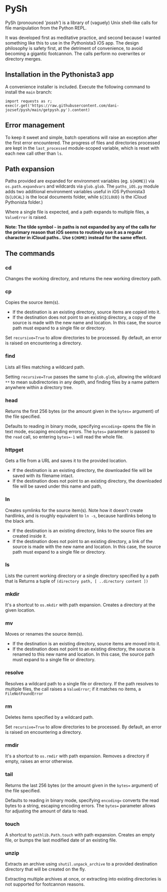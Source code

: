# PySh

PySh (pronounced *'psssh'*) is a library of (vaguely) Unix shell-like calls for file manipulation from the Python REPL.

It was developed first as meditative practice, and second because I wanted something like this to use in the Pythonista3 iOS app. The design philosophy is safety first, at the detriment of convenience, to avoid becoming a gigantic footcannon. The calls perform no overwrites or directory merges.

## Installation in the Pythonista3 app

A convenience installer is included. Execute the following command to install the `main` branch:

```
import requests as r; exec(r.get('https://raw.githubusercontent.com/dani-jozsef/pysh/main/getpysh.py').content)
```

## Error management

To keep it sweet and simple, batch operations will raise an exception after the first error encountered. The progress of files and directories processed are kept in the `last_processed` module-scoped variable, which is reset with each new call other than `ls`.

## Path expansion

Paths provided are expanded for environment variables (eg. `${HOME}`) via `os.path.expandvars` and wildcards via `glob.glob`. The `paths_iOS.py` module adds two additional environment variables useful in iOS Pythonista3 (`${LOCAL}` is the local documents folder, while `${ICLOUD}` is the iCloud Pythonista folder.)

Where a single file is expected, and a path expands to multiple files, a `ValueError` is raised.

**Note: The tilde symbol `~` in paths is not expanded by any of the calls for the primary reason that iOS seems to routinely use it as a regular character in iCloud paths.. Use `${HOME}` instead for the same effect.**

## The commands

### cd

Changes the working directory, and returns the new working directory path.

### cp

Copies the source item(s).

* If the destination is an existing directory, source items are copied into it.
* If the destination does not point to an existing directory, a copy of the source is made with the new name and location. In this case, the source path must expand to a single file or directory.

Set `recursive=True` to allow directories to be processed. By default, an error is raised on encountering a directory.

### find

Lists all files matching a wildcard path.

Setting `recursive=True` passes the same to `glob.glob`, allowing the wildcard `**` to mean subdirectories in any depth, and finding files by a name pattern anywhere within a directory tree.

### head

Returns the first 256 bytes (or the amount given in the `bytes=` argument) of the file specified.

Defaults to reading in binary mode, specifying `encoding=` opens the file in text mode, escaping encoding errors. The `bytes=` parameter is passed to the `read` call, so entering `bytes=-1` will read the whole file.

### httpget

Gets a file from a URL and saves it to the provided location.

* If the destination is an existing directory, the downloaded file will be saved with its filename intact.
* If the destination does not point to an existing directory, the downloaded file will be saved under this name and path,

### ln

Creates symlinks for the source item(s). Note how it doesn't create hardlinks, and is roughly equivalent to `ln -s`, because hardlinks belong to the black arts.

* If the destination is an existing directory, links to the source files are created inside it.
* If the destination does not point to an existing directory, a link of the source is made with the new name and location. In this case, the source path must expand to a single file or directory.

### ls

Lists the current working directory or a single directory specified by a path that is 
Returns a tuple of `(directory path, [ ..directory content ])`

### mkdir

It's a shortcut to `os.mkdir` with path expansion. Creates a directory at the given location.

### mv

Moves or renames the source item(s).

* If the destination is an existing directory, source items are moved into it.
* If the destination does not point to an existing directory, the source is renamed to this new name and location. In this case, the source path must expand to a single file or directory.

### resolve

Resolves a wildcard path to a single file or directory. If the path resolves to multiple files, the call raises a `ValueError`; if it matches no items, a `FileNotFoundError`

### rm

Deletes items specified by a wildcard path.

Set `recursive=True` to allow directories to be processed. By default, an error is raised on encountering a directory.

### rmdir

It's a shortcut to `os.rmdir` with path expansion. Removes a directory if empty, raises an error otherwise.

### tail

Returns the last 256 bytes (or the amount given in the `bytes=` argument) of the file specified.

Defaults to reading in binary mode, specifying `encoding=` converts the read bytes to a string, escaping encoding errors. The `bytes=` parameter allows for adjusting the amount of data to read.

### touch

A shortcut to `pathlib.Path.touch` with path expansion. Creates an empty file, or bumps the last modified date of an existing file.

### unzip

Extracts an archive using `shutil.unpack_archive` to a provided destination directory that will be created on the fly.

Extracting multiple archives at once, or extracting into existing directories is not supported for footcannon reasons.
